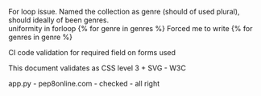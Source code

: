 
For loop issue.  Named the collection as genre (should of used plural), should ideally of been genres.  
uniformity in forloop {% for genre in genres %} Forced me to write {% for genres in genre %}


CI code validation for required field on forms used

This document validates as CSS level 3 + SVG  - W3C

app.py  -  pep8online.com -  checked - all right
